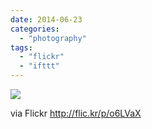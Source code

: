 ```yaml
---
date: 2014-06-23
categories: 
  - "photography"
tags: 
  - "flickr"
  - "ifttt"
---
```


![](https://farm6.staticflickr.com/5483/14505195173_e980d6ae50_b.jpg)  

  
  
via Flickr http://flic.kr/p/o6LVaX
